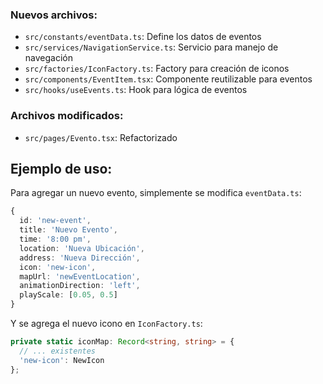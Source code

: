
### Nuevos archivos:
- `src/constants/eventData.ts`: Define los datos de eventos
- `src/services/NavigationService.ts`: Servicio para manejo de navegación
- `src/factories/IconFactory.ts`: Factory para creación de iconos
- `src/components/EventItem.tsx`: Componente reutilizable para eventos
- `src/hooks/useEvents.ts`: Hook para lógica de eventos

### Archivos modificados:
- `src/pages/Evento.tsx`: Refactorizado 

## Ejemplo de uso:

Para agregar un nuevo evento, simplemente se modifica `eventData.ts`:

```typescript
{
  id: 'new-event',
  title: 'Nuevo Evento',
  time: '8:00 pm',
  location: 'Nueva Ubicación',
  address: 'Nueva Dirección',
  icon: 'new-icon',
  mapUrl: 'newEventLocation',
  animationDirection: 'left',
  playScale: [0.05, 0.5]
}
```

Y se agrega el nuevo icono en `IconFactory.ts`:

```typescript
private static iconMap: Record<string, string> = {
  // ... existentes
  'new-icon': NewIcon
};
```
